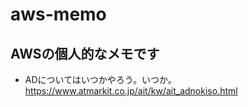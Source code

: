 # aws-memo

## AWSの個人的なメモです

- ADについてはいつかやろう。いつか。
https://www.atmarkit.co.jp/ait/kw/ait_adnokiso.html
